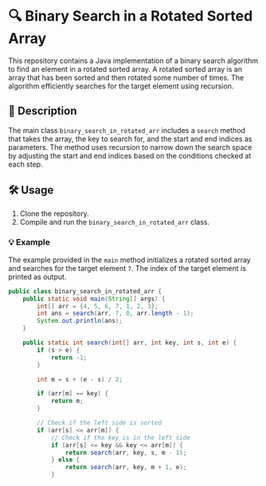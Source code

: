 # 🔍 Binary Search in a Rotated Sorted Array

This repository contains a Java implementation of a binary search algorithm to find an element in a rotated sorted array. A rotated sorted array is an array that has been sorted and then rotated some number of times. The algorithm efficiently searches for the target element using recursion.

## 📜 Description

The main class `binary_search_in_rotated_arr` includes a `search` method that takes the array, the key to search for, and the start and end indices as parameters. The method uses recursion to narrow down the search space by adjusting the start and end indices based on the conditions checked at each step.

## 🛠️ Usage

1. Clone the repository.
2. Compile and run the `binary_search_in_rotated_arr` class.

### 💡 Example

The example provided in the `main` method initializes a rotated sorted array and searches for the target element `7`. The index of the target element is printed as output.

```java
public class binary_search_in_rotated_arr {
    public static void main(String[] args) {
        int[] arr = {4, 5, 6, 7, 1, 2, 3};
        int ans = search(arr, 7, 0, arr.length - 1);
        System.out.println(ans);
    }

    public static int search(int[] arr, int key, int s, int e) {
        if (s > e) {
            return -1;
        }

        int m = s + (e - s) / 2;

        if (arr[m] == key) {
            return m;
        }

        // Check if the left side is sorted
        if (arr[s] <= arr[m]) {
            // Check if the key is in the left side
            if (arr[s] <= key && key <= arr[m]) {
                return search(arr, key, s, m - 1);
            } else {
                return search(arr, key, m + 1, e);
            }
       
